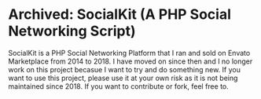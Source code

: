 # Archived: SocialKit (A PHP Social Networking Script)
SocialKit is a PHP Social Networking Platform that I ran and sold on Envato Marketplace from 2014 to 2018. I have moved on since then and I no longer work on this project becasue I want to try and do something new. If you want to use this project, please use it at your own risk as it is not being maintained since 2018. If you want to contribute or fork, feel free to.
